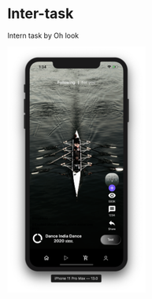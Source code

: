 # Inter-task
Intern task by Oh look


<div>
<img src="Screenshot 2020-04-06 at 1.34.56 PM.png" width="280" height="500"> 
  
  </div>

